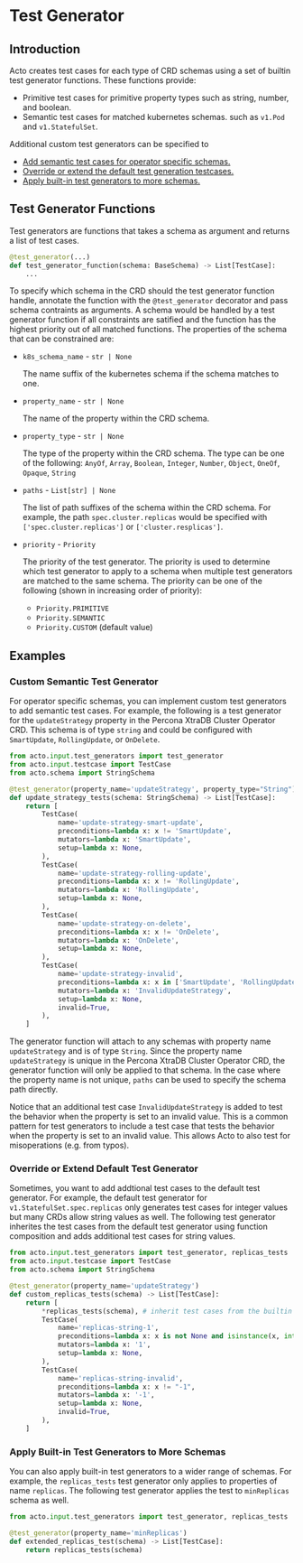 # Test Generator

## Introduction

Acto creates test cases for each type of CRD schemas using a set of builtin test generator functions. These functions provide:

- Primitive test cases for primitive property types such as string, number, and boolean.
- Semantic test cases for matched kubernetes schemas.
  such as `v1.Pod` and `v1.StatefulSet`.

Additional custom test generators can be specified to

- [Add semantic test cases for operator specific schemas.](#custom-semantic-test-generator)
- [Override or extend the default test generation testcases.](#override-or-extend-default-test-generator)
- [Apply built-in test generators to more schemas.](#apply-built-in-test-generators-to-more-schemas)

## Test Generator Functions

Test generators are functions that takes a schema as argument and returns a list of test cases. 
  
```python
@test_generator(...)
def test_generator_function(schema: BaseSchema) -> List[TestCase]:
    ...
```

To specify which schema in the CRD should the test generator function handle, annotate the function with the `@test_generator` decorator and pass schema contraints as arguments. A schema would be handled by a test generator function if all constraints are satified and the function has the highest priority out of all matched functions. The properties of the schema that can be constrained are:

- `k8s_schema_name` - `str | None`

  The name suffix of the kubernetes schema if the schema matches to one.

- `property_name` - `str | None`

  The name of the property within the CRD schema.

- `property_type` - `str | None`

  The type of the property within the CRD schema. The type can be one of the following: `AnyOf`, `Array`, `Boolean`, `Integer`, `Number`, `Object`, `OneOf`, `Opaque`, `String`

- `paths` - `List[str] | None`

  The list of path suffixes of the schema within the CRD schema. For example, the path `spec.cluster.replicas` would be specified with `['spec.cluster.replicas']` or `['cluster.resplicas']`.

- `priority` - `Priority`
  
  The priority of the test generator. The priority is used to determine which test generator to apply to a schema when multiple test generators are matched to the same schema. The priority can be one of the following (shown in increasing order of priority):

  - `Priority.PRIMITIVE`
  - `Priority.SEMANTIC`
  - `Priority.CUSTOM` (default value)

## Examples

### Custom Semantic Test Generator

For operator specific schemas, you can implement custom test generators to add semantic test cases. For example, the following is a test generator for the `updateStrategy` property in the Percona XtraDB Cluster Operator CRD. This schema is of type `string` and could be configured with `SmartUpdate`, `RollingUpdate`, or `OnDelete`.

```python
from acto.input.test_generators import test_generator
from acto.input.testcase import TestCase
from acto.schema import StringSchema

@test_generator(property_name='updateStrategy', property_type="String")
def update_strategy_tests(schema: StringSchema) -> List[TestCase]:
    return [
        TestCase(
            name='update-strategy-smart-update',
            preconditions=lambda x: x != 'SmartUpdate',
            mutators=lambda x: 'SmartUpdate',
            setup=lambda x: None,
        ),
        TestCase(
            name='update-strategy-rolling-update',
            preconditions=lambda x: x != 'RollingUpdate',
            mutators=lambda x: 'RollingUpdate',
            setup=lambda x: None,
        ),
        TestCase(
            name='update-strategy-on-delete',
            preconditions=lambda x: x != 'OnDelete',
            mutators=lambda x: 'OnDelete',
            setup=lambda x: None,
        ),
        TestCase(
            name='update-strategy-invalid',
            preconditions=lambda x: x in ['SmartUpdate', 'RollingUpdate', 'OnDelete'],
            mutators=lambda x: 'InvalidUpdateStrategy',
            setup=lambda x: None,
            invalid=True,
        ),
    ]
```

The generator function will attach to any schemas with property name `updateStrategy` and is of type `String`. Since the property name `updateStrategy` is unique in the Percona XtraDB Cluster Operator CRD, the generator function will only be applied to that schema. In the case where the property name is not unique, `paths` can be used to specify the schema path directly.

Notice that an additional test case `InvalidUpdateStrategy` is added to test the behavior when the property is set to an invalid value. This is a common pattern for test generators to include a test case that tests the behavior when the property is set to an invalid value. This allows Acto to also test for misoperations (e.g. from typos).

### Override or Extend Default Test Generator

Sometimes, you want to add addtional test cases to the default test generator. For example, the default test generator for `v1.StatefulSet.spec.replicas` only generates test cases for integer values but many CRDs allow string values as well. The following test generator inherites the test cases from the default test generator using function composition and adds additional test cases for string values.

```python
from acto.input.test_generators import test_generator, replicas_tests
from acto.input.testcase import TestCase
from acto.schema import StringSchema

@test_generator(property_name='updateStrategy')
def custom_replicas_tests(schema) -> List[TestCase]:
    return [
        *replicas_tests(schema), # inherit test cases from the builtin replicas test generator
        TestCase(
            name='replicas-string-1',
            preconditions=lambda x: x is not None and isinstance(x, int),
            mutators=lambda x: '1',
            setup=lambda x: None,
        ),
        TestCase(
            name='replicas-string-invalid',
            preconditions=lambda x: x != "-1",
            mutators=lambda x: '-1',
            setup=lambda x: None,
            invalid=True,
        ),
    ]
```

### Apply Built-in Test Generators to More Schemas

You can also apply built-in test generators to a wider range of schemas. For example, the `replicas_tests` test generator only applies to properties of name `replicas`. The following test generator applies the test to `minReplicas` schema as well.

```python
from acto.input.test_generators import test_generator, replicas_tests

@test_generator(property_name='minReplicas')
def extended_replicas_test(schema) -> List[TestCase]:
    return replicas_tests(schema)
```
